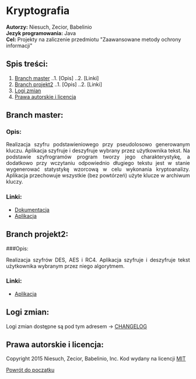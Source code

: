 # Kryptografia
<b>Autorzy:</b> Niesuch, Zecior, Babelinio <br />
<b>Jezyk programowania:</b> Java <br />
<b>Cel:</b> Projekty na zaliczenie przedmiotu "Zaawansowane metody ochrony informacji" <br />

## Spis treści:
1. [Branch master](https://github.com/niesuch/kryptografia/blob/master/README.md#branch-master)
..1. [Opis]
..2. [Linki]
2. [Branch projekt2](https://github.com/niesuch/kryptografia/blob/master/README.md#branch-projekt2)
..1. [Opis]
..2. [Linki]
3. [Logi zmian](https://github.com/niesuch/kryptografia/blob/master/README.md#linki)
4. [Prawa autorskie i licencja](https://github.com/niesuch/kryptografia/blob/master/README.md#prawa-autorskie-i-licencja)

## Branch master:
### Opis:
<p align="justify">Realizacja szyfru podstawieniowego przy pseudolosowo generowanym kluczu. Aplikacja szyfruje i deszyfruje wybrany przez użytkownika tekst. Na podstawie szyfrogramów program tworzy jego charakterystykę, a dodatkowo przy wczytaniu odpowiednio długiego tekstu jest w stanie wygenerować statystykę wzorcową w celu wykonania kryptoanalizy. Aplikacja przechowuje wszystkie (bez powtórzeń) użyte klucze w archiwum kluczy.</p>

### Linki:
* [Dokumentacja](https://www.dropbox.com/sh/u4dsmm8didnqduu/AACXtGg397PkDSuZ4FtrM6Xsa?dl=0)
* [Aplikacja](https://www.dropbox.com/sh/33coly05comzozm/AADOMTpTiadPGpArBseNmlToa?dl=0)

## Branch projekt2:
###Opis:
<p align="justify">Realizacja szyfrów DES, AES i RC4. Aplikacja szyfruje i deszyfruje tekst użytkownika wybranym przez niego algorytmem.</p>

### Linki:
* [Aplikacja](https://www.dropbox.com/sh/p9we41vnenalsfn/AAAorhJuTWRkrJN28Jnwzkama?dl=0)

## Logi zmian:
Logi zmian dostępne są pod tym adresem -> [CHANGELOG](https://github.com/niesuch/kryptografia/releases)

## Prawa autorskie i licencja:
Copyright 2015 Niesuch, Zecior, Babelinio, Inc. Kod wydany na licencji [MIT](https://github.com/niesuch/kryptografia/blob/master/LICENCE.md)

[Powrót do początku](https://github.com/niesuch/kryptografia/blob/master/README.md#kryptografia)
